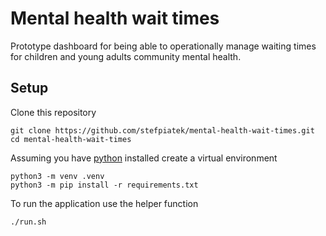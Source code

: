 # Mental health wait times

Prototype dashboard for being able to operationally manage waiting times for children and young adults
community mental health.

## Setup

Clone this repository

```shell
git clone https://github.com/stefpiatek/mental-health-wait-times.git
cd mental-health-wait-times
```

Assuming you have [python](https://www.python.org/downloads/) installed create a virtual environment

```shell
python3 -m venv .venv
python3 -m pip install -r requirements.txt
```

To run the application use the helper function

```shell
./run.sh
```